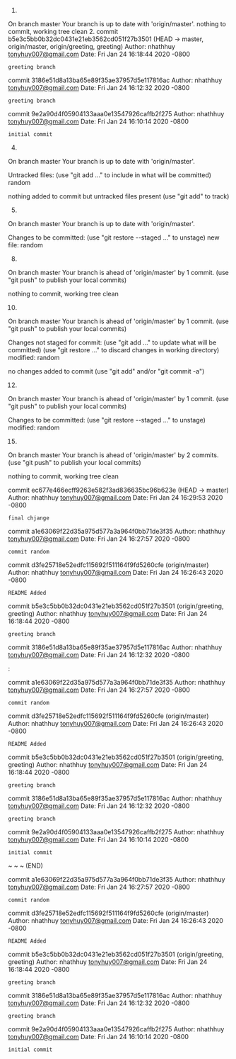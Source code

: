 1.
On branch master
Your branch is up to date with 'origin/master'.
nothing to commit, working tree clean
2.
commit b5e3c5bb0b32dc0431e21eb3562cd051f27b3501 (HEAD -> master, origin/master, origin/greeting, greeting)
Author: nhathhuy <tonyhuy007@gmail.com>
Date:   Fri Jan 24 16:18:44 2020 -0800

    greeting branch

commit 3186e51d8a13ba65e89f35ae37957d5e117816ac
Author: nhathhuy <tonyhuy007@gmail.com>
Date:   Fri Jan 24 16:12:32 2020 -0800

    greeting branch

commit 9e2a90d4f05904133aaa0e13547926caffb2f275
Author: nhathhuy <tonyhuy007@gmail.com>
Date:   Fri Jan 24 16:10:14 2020 -0800

    initial commit

4.
On branch master
Your branch is up to date with 'origin/master'.

Untracked files:
  (use "git add <file>..." to include in what will be committed)
        random

nothing added to commit but untracked files present (use "git add" to track)

5.
On branch master
Your branch is up to date with 'origin/master'.

Changes to be committed:
  (use "git restore --staged <file>..." to unstage)
        new file:   random

8.
On branch master
Your branch is ahead of 'origin/master' by 1 commit.
  (use "git push" to publish your local commits)

nothing to commit, working tree clean

10.
On branch master
Your branch is ahead of 'origin/master' by 1 commit.
  (use "git push" to publish your local commits)

Changes not staged for commit:
  (use "git add <file>..." to update what will be committed)
  (use "git restore <file>..." to discard changes in working directory)
        modified:   random

no changes added to commit (use "git add" and/or "git commit -a")

12.
On branch master
Your branch is ahead of 'origin/master' by 1 commit.
  (use "git push" to publish your local commits)

Changes to be committed:
  (use "git restore --staged <file>..." to unstage)
        modified:   random

15.
On branch master
Your branch is ahead of 'origin/master' by 2 commits.
  (use "git push" to publish your local commits)

nothing to commit, working tree clean

commit ec677e466ecff9263e582f3ad836635bc96b623e (HEAD -> master)
Author: nhathhuy <tonyhuy007@gmail.com>
Date:   Fri Jan 24 16:29:53 2020 -0800

    final chjange

commit a1e63069f22d35a975d577a3a964f0bb71de3f35
Author: nhathhuy <tonyhuy007@gmail.com>
Date:   Fri Jan 24 16:27:57 2020 -0800

    commit random

commit d3fe25718e52edfc115692f511164f9fd5260cfe (origin/master)
Author: nhathhuy <tonyhuy007@gmail.com>
Date:   Fri Jan 24 16:26:43 2020 -0800

    README Added

commit b5e3c5bb0b32dc0431e21eb3562cd051f27b3501 (origin/greeting, greeting)
Author: nhathhuy <tonyhuy007@gmail.com>
Date:   Fri Jan 24 16:18:44 2020 -0800

    greeting branch

commit 3186e51d8a13ba65e89f35ae37957d5e117816ac
Author: nhathhuy <tonyhuy007@gmail.com>
Date:   Fri Jan 24 16:12:32 2020 -0800

:

commit a1e63069f22d35a975d577a3a964f0bb71de3f35
Author: nhathhuy <tonyhuy007@gmail.com>
Date:   Fri Jan 24 16:27:57 2020 -0800

    commit random

commit d3fe25718e52edfc115692f511164f9fd5260cfe (origin/master)
Author: nhathhuy <tonyhuy007@gmail.com>
Date:   Fri Jan 24 16:26:43 2020 -0800

    README Added

commit b5e3c5bb0b32dc0431e21eb3562cd051f27b3501 (origin/greeting, greeting)
Author: nhathhuy <tonyhuy007@gmail.com>
Date:   Fri Jan 24 16:18:44 2020 -0800

    greeting branch

commit 3186e51d8a13ba65e89f35ae37957d5e117816ac
Author: nhathhuy <tonyhuy007@gmail.com>
Date:   Fri Jan 24 16:12:32 2020 -0800

    greeting branch

commit 9e2a90d4f05904133aaa0e13547926caffb2f275
Author: nhathhuy <tonyhuy007@gmail.com>
Date:   Fri Jan 24 16:10:14 2020 -0800

    initial commit
~
~
~
(END)

commit a1e63069f22d35a975d577a3a964f0bb71de3f35
Author: nhathhuy <tonyhuy007@gmail.com>
Date:   Fri Jan 24 16:27:57 2020 -0800

    commit random

commit d3fe25718e52edfc115692f511164f9fd5260cfe (origin/master)
Author: nhathhuy <tonyhuy007@gmail.com>
Date:   Fri Jan 24 16:26:43 2020 -0800

    README Added

commit b5e3c5bb0b32dc0431e21eb3562cd051f27b3501 (origin/greeting, greeting)
Author: nhathhuy <tonyhuy007@gmail.com>
Date:   Fri Jan 24 16:18:44 2020 -0800

    greeting branch

commit 3186e51d8a13ba65e89f35ae37957d5e117816ac
Author: nhathhuy <tonyhuy007@gmail.com>
Date:   Fri Jan 24 16:12:32 2020 -0800

    greeting branch

commit 9e2a90d4f05904133aaa0e13547926caffb2f275
Author: nhathhuy <tonyhuy007@gmail.com>
Date:   Fri Jan 24 16:10:14 2020 -0800

    initial commit


